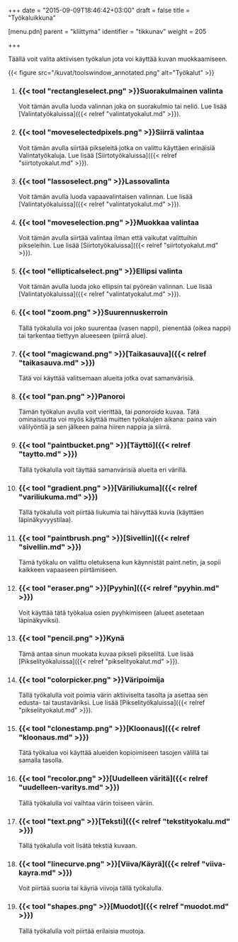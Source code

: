 +++
date = "2015-09-09T18:46:42+03:00"
draft = false
title = "Työkaluikkuna"

[menu.pdn]
    parent = "kliittyma"
    identifier = "tikkunav"
    weight = 205

+++

Täällä voit valita aktiivisen työkalun jota voi käyttää kuvan muokkaamiseen.

{{< figure src="/kuvat/toolswindow_annotated.png" alt="Työkalut" >}}

1. ### {{< tool "rectangleselect.png" >}}Suorakulmainen valinta

    Voit tämän avulla luoda valinnan joka on suorakulmio tai neliö. Lue lisää [Valintatyökaluissa]({{< relref "valintatyokalut.md" >}}).

1. ### {{< tool "moveselectedpixels.png" >}}Siirrä valintaa

    Voit tämän avulla siirtää pikseleitä jotka on valittu käyttäen erinäisiä Valintatyökaluja. Lue lisää [Siirtotyökaluissa]({{< relref "siirtotyokalut.md" >}}).

1. ### {{< tool "lassoselect.png" >}}Lassovalinta

    Voit tämän avulla luoda vapaavalintaisen valinnan. Lue lisää [Valintatyökaluissa]({{< relref "valintatyokalut.md" >}}).

1. ### {{< tool "moveselection.png" >}}Muokkaa valintaa

    Voit tämän avulla siirtää valintaa ilman että vaikutat valittuihin pikseleihin. Lue lisää [Siirtotyökaluissa]({{< relref "siirtotyokalut.md" >}}).

1. ### {{< tool "ellipticalselect.png" >}}Ellipsi valinta

    Voit tämän avulla luoda joko ellipsin tai pyöreän valinnan. Lue lisää [Valintatyökaluissa]({{< relref "valintatyokalut.md" >}}).

1. ### {{< tool "zoom.png" >}}Suurennuskerroin

    Tällä työkalulla voi joko suurentaa (vasen nappi), pienentää (oikea nappi) tai tarkentaa tiettyyn alueeseen (piirrä alue).

1. ### {{< tool "magicwand.png" >}}[Taikasauva]({{< relref "taikasauva.md" >}})

    Tätä voi käyttää valitsemaan alueita jotka ovat samanvärisiä.

1. ### {{< tool "pan.png" >}}Panoroi

    Tämän työkalun avulla voit vierittää, tai *panoroida* kuvaa. Tätä ominaisuutta voi myös käyttää muitten työkalujen aikana: paina vain välilyöntiä
    ja sen jälkeen paina hiiren nappia ja siirrä.

1. ### {{< tool "paintbucket.png" >}}[Täyttö]({{< relref "taytto.md" >}})

    Tällä työkalulla voit täyttää samanvärisiä alueita eri värillä.

1. ### {{< tool "gradient.png" >}}[Väriliukuma]({{< relref "variliukuma.md" >}})

    Tällä työkalulla voit piirtää liukumia tai häivyttää kuvia (käyttäen läpinäkyvyystilaa).

1. ### {{< tool "paintbrush.png" >}}[Sivellin]({{< relref "sivellin.md" >}})

    Tämä työkalu on valittu oletuksena kun käynnistät paint.netin, ja sopii kaikkeen vapaaseen piirtämiseen.

1. ### {{< tool "eraser.png" >}}[Pyyhin]({{< relref "pyyhin.md" >}})

    Voit käyttää tätä työkalua osien pyyhkimiseen (alueet asetetaan läpinäkyviksi).

1. ### {{< tool "pencil.png" >}}Kynä

    Tämä antaa sinun muokata kuvaa pikseli pikseliltä. Lue lisää [Pikselityökaluissa]({{< relref "pikselityokalut.md" >}}).

1. ### {{< tool "colorpicker.png" >}}Väripoimija

    Tällä työkalulla voit poimia värin aktiiviselta tasolta ja asettaa sen edusta- tai taustaväriksi. Lue lisää [Pikselityökaluissa]({{< relref "pikselityokalut.md" >}}).

1. ### {{< tool "clonestamp.png" >}}[Kloonaus]({{< relref "kloonaus.md" >}})

    Tätä työkalua voi käyttää alueiden kopioimiseen tasojen välillä tai samalla tasolla.

1. ### {{< tool "recolor.png" >}}[Uudelleen väritä]({{< relref "uudelleen-varitys.md" >}})

    Tällä työkalulla voi vaihtaa värin toiseen väriin.

1. ### {{< tool "text.png" >}}[Teksti]({{< relref "tekstityokalu.md" >}})

    Tällä työkalulla voit lisätä tekstiä kuvaan.

1. ### {{< tool "linecurve.png" >}}[Viiva/Käyrä]({{< relref "viiva-kayra.md" >}})

    Voit piirtää suoria tai käyriä viivoja tällä työkalulla.

1. ### {{< tool "shapes.png" >}}[Muodot]({{< relref "muodot.md" >}})

    Tällä työkalulla voit piirtää erilaisia muotoja.
